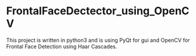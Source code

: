 # FrontalFaceDectector_using_OpenCV
This project is written in python3 and is using PyQt for gui and OpenCV for Frontal Face Detection using Haar Cascades.
